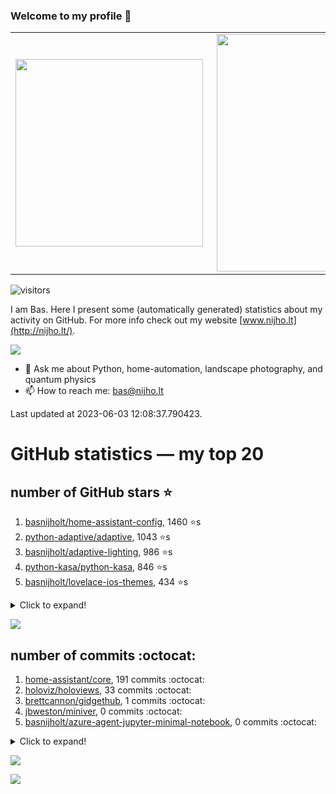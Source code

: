 ### Welcome to my profile 👋

<center>
  <table>
    <tr>
        <td><img width="300px" align="left" src="https://github-readme-stats.vercel.app/api/top-langs/?username=basnijholt&hide=TeX,Jupyter%20Notebook&layout=compact&theme=radical" /></td>
        <td><img align='right' src="https://github-readme-stats.vercel.app/api?username=basnijholt&show_icons=true&theme=radical" width="380"></td>
    </tr>
  </table>
</center>

![visitors](https://visitor-badge.glitch.me/badge?page_id=basnijholt.visitor-badge)

I am Bas. Here I present some (automatically generated) statistics about my activity on GitHub. For more info check out my website [www.nijho.lt](http://nijho.lt/).

![](https://www.nijho.lt/authors/admin/avatar_hu9e60e4b9bc120dfb6a666009f2878da6_182107_250x250_fill_q90_lanczos_center.jpg)

- 💬 Ask me about Python, home-automation, landscape photography, and quantum physics
- 📫 How to reach me: bas@nijho.lt

Last updated at 2023-06-03 12:08:37.790423.

# GitHub statistics — my top 20

## number of GitHub stars ⭐️

1. [basnijholt/home-assistant-config](https://github.com/basnijholt/home-assistant-config/), 1460 ⭐️s
2. [python-adaptive/adaptive](https://github.com/python-adaptive/adaptive/), 1043 ⭐️s
3. [basnijholt/adaptive-lighting](https://github.com/basnijholt/adaptive-lighting/), 986 ⭐️s
4. [python-kasa/python-kasa](https://github.com/python-kasa/python-kasa/), 846 ⭐️s
5. [basnijholt/lovelace-ios-themes](https://github.com/basnijholt/lovelace-ios-themes/), 434 ⭐️s
<details><summary>Click to expand!</summary>

6. [basnijholt/lovelace-ios-dark-mode-theme](https://github.com/basnijholt/lovelace-ios-dark-mode-theme/), 411 ⭐️s
7. [basnijholt/miflora](https://github.com/basnijholt/miflora/), 360 ⭐️s
8. [basnijholt/rsync-time-machine.py](https://github.com/basnijholt/rsync-time-machine.py/), 292 ⭐️s
9. [topocm/topocm_content](https://github.com/topocm/topocm_content/), 240 ⭐️s
10. [basnijholt/home-assistant-streamdeck-yaml](https://github.com/basnijholt/home-assistant-streamdeck-yaml/), 107 ⭐️s
11. [basnijholt/home-assistant-macbook-touch-bar](https://github.com/basnijholt/home-assistant-macbook-touch-bar/), 92 ⭐️s
12. [kwant-project/kwant](https://github.com/kwant-project/kwant/), 73 ⭐️s
13. [basnijholt/markdown-code-runner](https://github.com/basnijholt/markdown-code-runner/), 70 ⭐️s
14. [basnijholt/home-assistant-streamdeck-yaml-addon](https://github.com/basnijholt/home-assistant-streamdeck-yaml-addon/), 43 ⭐️s
15. [basnijholt/aiokef](https://github.com/basnijholt/aiokef/), 29 ⭐️s
16. [basnijholt/thesis-cover](https://github.com/basnijholt/thesis-cover/), 25 ⭐️s
17. [basnijholt/instacron](https://github.com/basnijholt/instacron/), 19 ⭐️s
18. [basnijholt/adaptive-scheduler](https://github.com/basnijholt/adaptive-scheduler/), 17 ⭐️s
19. [basnijholt/addon-otmonitor](https://github.com/basnijholt/addon-otmonitor/), 14 ⭐️s
20. [kwant-project/kwant-tutorial-2016](https://github.com/kwant-project/kwant-tutorial-2016/), 13 ⭐️s

</details>

![](https://github.com/basnijholt/basnijholt/raw/main/stars_over_time.png)

## number of commits :octocat:

1. [home-assistant/core](https://github.com/home-assistant/core/), 191 commits :octocat:
2. [holoviz/holoviews](https://github.com/holoviz/holoviews/), 33 commits :octocat:
3. [brettcannon/gidgethub](https://github.com/brettcannon/gidgethub/), 1 commits :octocat:
4. [jbweston/miniver](https://github.com/jbweston/miniver/), 0 commits :octocat:
5. [basnijholt/azure-agent-jupyter-minimal-notebook](https://github.com/basnijholt/azure-agent-jupyter-minimal-notebook/), 0 commits :octocat:
<details><summary>Click to expand!</summary>

6. [basnijholt/test](https://github.com/basnijholt/test/), 0 commits :octocat:
7. [embeddedartistry/templates](https://github.com/embeddedartistry/templates/), 0 commits :octocat:
8. [basnijholt/adaptive-talk](https://github.com/basnijholt/adaptive-talk/), 0 commits :octocat:
9. [amccaugh/phidl](https://github.com/amccaugh/phidl/), 0 commits :octocat:
10. [pymc-devs/pymc](https://github.com/pymc-devs/pymc/), 0 commits :octocat:
11. [kwant-project/binder](https://github.com/kwant-project/binder/), 0 commits :octocat:
12. [basnijholt/media_player.kef](https://github.com/basnijholt/media_player.kef/), 0 commits :octocat:
13. [ipython/ipyparallel](https://github.com/ipython/ipyparallel/), 0 commits :octocat:
14. [Jvanschoubroeck/Topology-optimization](https://github.com/Jvanschoubroeck/Topology-optimization/), 0 commits :octocat:
15. [james-barrow/golang-ipc](https://github.com/james-barrow/golang-ipc/), 0 commits :octocat:
16. [conda-forge/pyvista-feedstock](https://github.com/conda-forge/pyvista-feedstock/), 0 commits :octocat:
17. [jwodder/versioningit](https://github.com/jwodder/versioningit/), 0 commits :octocat:
18. [devcontainers/features](https://github.com/devcontainers/features/), 0 commits :octocat:
19. [basnijholt/net-worth-tracker](https://github.com/basnijholt/net-worth-tracker/), 0 commits :octocat:
20. [danobot/entity-controller](https://github.com/danobot/entity-controller/), 0 commits :octocat:

</details>

![](https://github.com/basnijholt/basnijholt/raw/main/commits_per_hour.png)

![](https://github.com/basnijholt/basnijholt/raw/main/commits_per_weekday.png)

